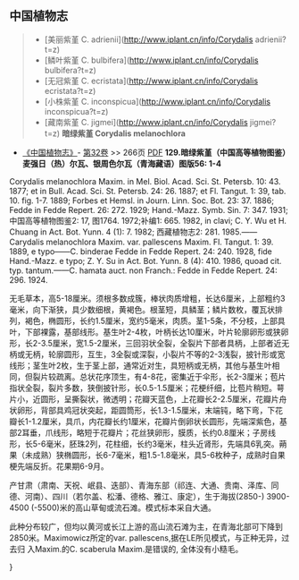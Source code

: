 

## 中国植物志

> * [美丽紫堇  C.  adrienii](http://www.iplant.cn/info/Corydalis adrienii?t=z)
> * [鳞叶紫堇  C.  bulbifera](http://www.iplant.cn/info/Corydalis bulbifera?t=z)
> * [无冠紫堇  C.  ecristata](http://www.iplant.cn/info/Corydalis ecristata?t=z)
> * [小株紫堇  C.  inconspicua](http://www.iplant.cn/info/Corydalis inconspicua?t=z)
> * [藏南紫堇  C.  jigmei](http://www.iplant.cn/info/Corydalis jigmei?t=z)
**暗绿紫堇 Corydalis melanochlora**

* [《中国植物志》](http://www.iplant.cn/frps)- [第32卷](http://www.iplant.cn/frps/vol/32) >> 266页 [PDF](http://www.iplant.cn/frps/pdf/32/266.pdf)
**129.暗绿紫堇（中国高等植物图鉴）麦强日（热）尔瓦、银周色尔瓦（青海藏语）图版56: 1-4**

Corydalis melanochlora Maxim. in Mel. Biol. Acad. Sci. St. Petersb. 10: 43. 1877; et in Bull. Acad. Sci. St. Petersb. 24: 26. 1887; et Fl. Tangut. 1: 39, tab. 10. fig. 1-7. 1889; Forbes et Hemsl. in Journ. Linn. Soc. Bot. 23: 37. 1886; Fedde in Fedde Repert. 26: 272. 1929; Hand.-Mazz. Symb. Sin. 7: 347. 1931; 中国高等植物图鉴2: 17, 图1764. 1972;补编1: 665. 1982, in clavi; C. Y. Wu et H. Chuang in Act. Bot. Yunn. 4 (1): 7. 1982; 西藏植物志2: 281. 1985.——Carydalis melanochlora Maxim. var. pallescens Maxim. Fl. Tangut. 1: 39. 1889, e typo——C. binderae Fedde in Fedde Repert. 24: 240. 1928, fide Hand.-Mazz. e typo; Z. Y. Su in Act. Bot. Yunn. 8 (4): 410. 1986, quoad cit. typ. tantum.——C. hamata auct. non Franch.: Fedde in Fedde Repert. 24: 296. 1924.

无毛草本，高5-18厘米。须根多数成簇，棒状肉质增粗，长达6厘米，上部粗约3毫米，向下渐狭，具少数细根，黄褐色。根茎短，具鳞茎；鳞片数枚，覆瓦状排列，褐色，椭圆形，长约1.5厘米，宽约5毫米，肉质。茎1-5条，不分枝，上部具叶，下部裸露，基部线形。基生叶2-4枚，叶柄长达10厘米，叶片轮廓卵形或狭卵形，长2-3.5厘米，宽1.5-2厘米，三回羽状全裂，全裂片下部者具柄，上部者近无柄或无柄，轮廓圆形，互生，3全裂或深裂，小裂片不等的2-3浅裂，披针形或宽线形；茎生叶2枚，生于茎上部，通常近对生，具短柄或无柄，其他与基生叶相同，但裂片较疏离。总状花序顶生，有4-8花，密集近于伞形，长2-3厘米；苞片指状全裂，裂片多数，狭倒披针形，长0.5-1.5厘米；花梗纤细，比苞片稍短。萼片小，近圆形，呈撕裂状，微透明；花瓣天蓝色，上花瓣长2-2.5厘米，花瓣片舟状卵形，背部具鸡冠状突起，距圆筒形，长1.3-1.5厘米，末端钝，略下弯，下花瓣长1-1.2厘米，具爪，内花瓣长约1厘米，花瓣片倒卵状长圆形，先端深紫色，基部2耳垂，爪线形，略短于花瓣片；花丝狭卵形，膜质，长约0.8厘米；子房线形，长5-6毫米，胚珠2列，花柱细，长约3毫米，柱头近肾形，先端具6乳突。蒴果（未成熟）狭椭圆形，长6-7毫米，粗1.5-1.8毫米，具5-6枚种子，成熟时自果梗先端反折。花果期6-9月。

产甘肃（肃南、天祝、岷县、迭部）、青海东部（祁连、大通、贵南、泽库、同德、河南）、四川（若尔盖、松潘、德格、雅江、康定），生于海拔(2850-) 3900-4500 (-5500)米的高山草甸或流石滩。模式标本采自大通。

此种分布较广，但均以黄河或长江上游的高山流石滩为主，在青海北部可下降到2850米。Maximowicz所定的var. pallescens,据在LE所见模式，与正种无异，过去归 入Maxim.的C. scaberula Maxim.是错误的, 全体没有小糙毛。

}